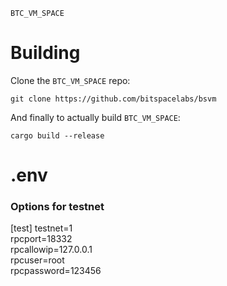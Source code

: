 `BTC_VM_SPACE`

# Building

Clone the `BTC_VM_SPACE` repo:

```
git clone https://github.com/bitspacelabs/bsvm
```

And finally to actually build `BTC_VM_SPACE`:

```
cargo build --release
```



# .env
### Options for testnet
[test]
testnet=1\
rpcport=18332\
rpcallowip=127.0.0.1\
rpcuser=root\
rpcpassword=123456
